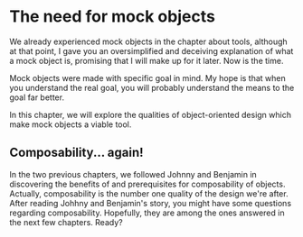The need for mock objects
=========================

We already experienced mock objects in the chapter about tools, although
at that point, I gave you an oversimplified and deceiving explanation of
what a mock object is, promising that I will make up for it later. Now
is the time.

Mock objects were made with specific goal in mind. My hope is that when
you understand the real goal, you will probably understand the means to
the goal far better.

In this chapter, we will explore the qualities of object-oriented design
which make mock objects a viable tool.

Composability... again!
-----------------------

In the two previous chapters, we followed Johnny and Benjamin in
discovering the benefits of and prerequisites for composability of
objects. Actually, composability is the number one quality of the design
we're after. After reading Johhny and Benjamin's story, you might have
some questions regarding composability. Hopefully, they are among the
ones answered in the next few chapters. Ready?
